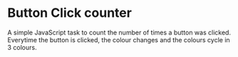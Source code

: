 # Button Click counter
A simple JavaScript task to count the number of times a button was clicked. Everytime the button is clicked, the colour changes and the colours cycle in 3 colours.
